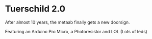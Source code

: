 # Tuerschild 2.0

After almost 10 years, the metaab finally gets a new doorsign.

Featuring an Arduino Pro Micro, a Photoresistor and LOL (Lots of leds)


